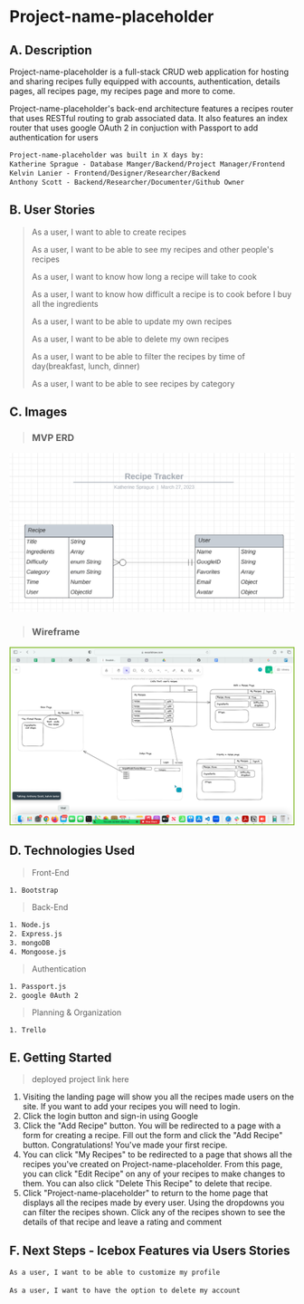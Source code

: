 # Project-name-placeholder
## A. Description
Project-name-placeholder is a full-stack CRUD web application for hosting and sharing recipes fully equipped with accounts, authentication, details pages, all recipes page, my recipes page and more to come.

Project-name-placeholder's back-end architecture features a recipes router that uses RESTful routing to grab associated data. It also features an index router that uses google OAuth 2 in conjuction with Passport to add authentication for users

    Project-name-placeholder was built in X days by:
    Katherine Sprague - Database Manger/Backend/Project Manager/Frontend
    Kelvin Lanier - Frontend/Designer/Researcher/Backend
    Anthony Scott - Backend/Researcher/Documenter/Github Owner


## B. User Stories
>    As a user, I want to able to create recipes  
>
>    As a user, I want to be able to see my recipes and other people's recipes  
>
>    As a user, I want to know how long a recipe will take to cook  
>
>    As a user, I want to know how difficult a recipe is to cook before I buy all the ingredients  
>
>   As a user, I want to be able to update my own recipes  
>
>    As a user, I want to be able to delete my own recipes  
>
>    As a user, I want to be able to filter the recipes by time of day(breakfast, lunch, dinner)  
>
>    As a user, I want to be able to see recipes by category

## C. Images
>### MVP ERD

![MVP ERD](/public/images/MVP-ERD.png)

>###  Wireframe

![Wireframe](public/images/Wireframe.png)


## D. Technologies Used
> Front-End  

    1. Bootstrap

> Back-End  

    1. Node.js
    2. Express.js
    3. mongoDB
    4. Mongoose.js

> Authentication  

    1. Passport.js
    2. google 0Auth 2

> Planning & Organization  

    1. Trello

## E. Getting Started
> deployed project link here

1. Visiting the landing page will show you all the recipes made users on the site. If you want to add your recipes you will need to login.
2. Click the login button and sign-in using Google
3. Click the "Add Recipe" button. You will be redirected to a page with a form for creating a recipe. Fill out the form and click the "Add Recipe" button. Congratulations! You've made your first recipe.
4. You can click "My Recipes" to be redirected to a page that shows all the recipes you've created on Project-name-placeholder. From this page, you can click "Edit Recipe" on any of your recipes to make changes to them. You can also click "Delete This Recipe" to delete that recipe.
5. Click "Project-name-placeholder" to return to the home page that displays all the recipes made by every user. Using the dropdowns you can filter the recipes shown. Click any of the recipes shown to see the details of that recipe and leave a rating and comment

## F. Next Steps - Icebox Features via Users Stories
    As a user, I want to be able to customize my profile

    As a user, I want to have the option to delete my account
 